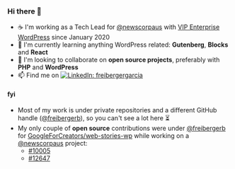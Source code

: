 ### Hi there 👋

- ☕  I'm working as a Tech Lead for [@newscorpaus](https://github.com/newscorpaus) with [VIP Enterprise WordPress](https://wpvip.com/) since January 2020
- 🌱 I'm currently learning anything WordPress related: **Gutenberg**, **Blocks** and **React**
- 👯 I'm looking to collaborate on **open source projects**, preferably with **PHP** and **WordPress**
- 📫 Find me on [![LinkedIn: freibergergarcia](https://img.shields.io/badge/-freibergergarcia-blue?style=flat&logo=linkedin&logoColor=white&link=https://www.linkedin.com/in/freibergergarcia/)](https://www.linkedin.com/in/freibergergarcia/)


#### fyi
- Most of my work is under private repositories and a different GitHub handle ([@freibergerb](https://github.com/freibergerb)), so you can't see a lot here ⏳
- My only couple of **open source** contributions were under [@freibergerb](https://github.com/freibergerb) for [GoogleForCreators/web-stories-wp](https://github.com/GoogleForCreators/web-stories-wp) while working on a [@newscorpaus](https://github.com/newscorpaus) project:
  - [#10005](https://github.com/GoogleForCreators/web-stories-wp/pull/10005) 
  - [#12647](https://github.com/GoogleForCreators/web-stories-wp/pull/12647)
  
